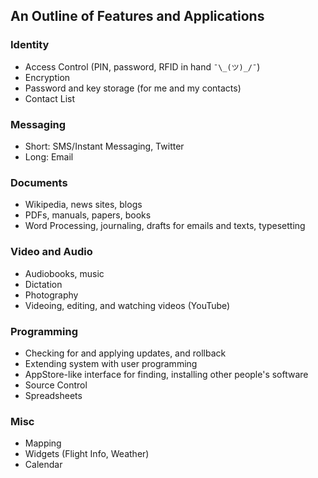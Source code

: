 ## An Outline of Features and Applications

### Identity

* Access Control (PIN, password, RFID in hand ```¯\_(ツ)_/¯```)
* Encryption
* Password and key storage (for me and my contacts)
* Contact List

### Messaging

* Short: SMS/Instant Messaging, Twitter
* Long: Email

### Documents

* Wikipedia, news sites, blogs
* PDFs, manuals, papers, books
* Word Processing, journaling, drafts for emails and texts, typesetting

### Video and Audio

* Audiobooks, music
* Dictation
* Photography
* Videoing, editing, and watching videos (YouTube)

### Programming

* Checking for and applying updates, and rollback
* Extending system with user programming
* AppStore-like interface for finding, installing other people's software
* Source Control
* Spreadsheets

### Misc

* Mapping
* Widgets (Flight Info, Weather)
* Calendar
